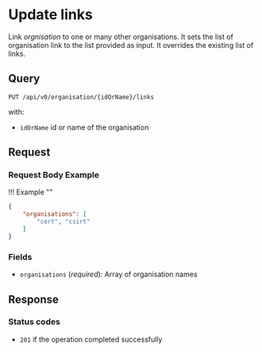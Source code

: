 # Update links

Link *orgnisation* to one or many other organisations. It sets the list of organisation link to the list provided as input. It overrides the existing list of links.

## Query

```plain
PUT /api/v0/organisation/{idOrName}/links
```

with:

- `idOrName` id or name of the organisation

## Request


### Request Body Example

!!! Example ""
  ```json
  {
      "organisations": [
          "cert", "csirt"
      ]
  }
  ```

### Fields

- `organisations` (*required*): Array of organisation names

## Response

### Status codes

- `201` if the operation completed successfully